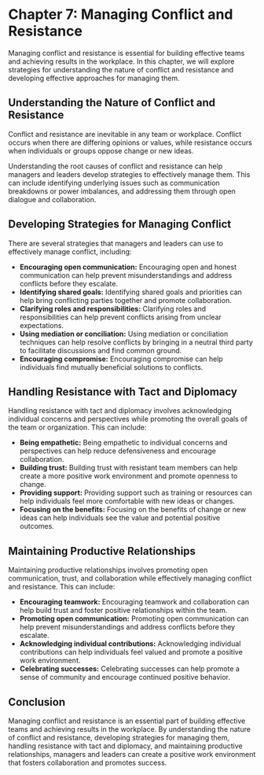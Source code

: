 Chapter 7: Managing Conflict and Resistance
===========================================

Managing conflict and resistance is essential for building effective teams and achieving results in the workplace. In this chapter, we will explore strategies for understanding the nature of conflict and resistance and developing effective approaches for managing them.

Understanding the Nature of Conflict and Resistance
---------------------------------------------------

Conflict and resistance are inevitable in any team or workplace. Conflict occurs when there are differing opinions or values, while resistance occurs when individuals or groups oppose change or new ideas.

Understanding the root causes of conflict and resistance can help managers and leaders develop strategies to effectively manage them. This can include identifying underlying issues such as communication breakdowns or power imbalances, and addressing them through open dialogue and collaboration.

Developing Strategies for Managing Conflict
-------------------------------------------

There are several strategies that managers and leaders can use to effectively manage conflict, including:

* **Encouraging open communication:** Encouraging open and honest communication can help prevent misunderstandings and address conflicts before they escalate.
* **Identifying shared goals:** Identifying shared goals and priorities can help bring conflicting parties together and promote collaboration.
* **Clarifying roles and responsibilities:** Clarifying roles and responsibilities can help prevent conflicts arising from unclear expectations.
* **Using mediation or conciliation:** Using mediation or conciliation techniques can help resolve conflicts by bringing in a neutral third party to facilitate discussions and find common ground.
* **Encouraging compromise:** Encouraging compromise can help individuals find mutually beneficial solutions to conflicts.

Handling Resistance with Tact and Diplomacy
-------------------------------------------

Handling resistance with tact and diplomacy involves acknowledging individual concerns and perspectives while promoting the overall goals of the team or organization. This can include:

* **Being empathetic:** Being empathetic to individual concerns and perspectives can help reduce defensiveness and encourage collaboration.
* **Building trust:** Building trust with resistant team members can help create a more positive work environment and promote openness to change.
* **Providing support:** Providing support such as training or resources can help individuals feel more comfortable with new ideas or changes.
* **Focusing on the benefits:** Focusing on the benefits of change or new ideas can help individuals see the value and potential positive outcomes.

Maintaining Productive Relationships
------------------------------------

Maintaining productive relationships involves promoting open communication, trust, and collaboration while effectively managing conflict and resistance. This can include:

* **Encouraging teamwork:** Encouraging teamwork and collaboration can help build trust and foster positive relationships within the team.
* **Promoting open communication:** Promoting open communication can help prevent misunderstandings and address conflicts before they escalate.
* **Acknowledging individual contributions:** Acknowledging individual contributions can help individuals feel valued and promote a positive work environment.
* **Celebrating successes:** Celebrating successes can help promote a sense of community and encourage continued positive behavior.

Conclusion
----------

Managing conflict and resistance is an essential part of building effective teams and achieving results in the workplace. By understanding the nature of conflict and resistance, developing strategies for managing them, handling resistance with tact and diplomacy, and maintaining productive relationships, managers and leaders can create a positive work environment that fosters collaboration and promotes success.
